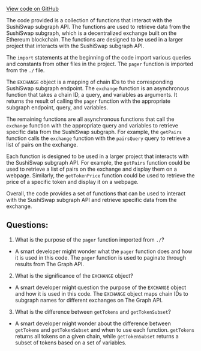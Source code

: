 [View code on GitHub](zoo-labs/zoo/blob/master/core/src/services/graph/fetchers/exchange.ts)

The code provided is a collection of functions that interact with the SushiSwap subgraph API. The functions are used to retrieve data from the SushiSwap subgraph, which is a decentralized exchange built on the Ethereum blockchain. The functions are designed to be used in a larger project that interacts with the SushiSwap subgraph API.

The `import` statements at the beginning of the code import various queries and constants from other files in the project. The `pager` function is imported from the `./` file.

The `EXCHANGE` object is a mapping of chain IDs to the corresponding SushiSwap subgraph endpoint. The `exchange` function is an asynchronous function that takes a chain ID, a query, and variables as arguments. It returns the result of calling the `pager` function with the appropriate subgraph endpoint, query, and variables.

The remaining functions are all asynchronous functions that call the `exchange` function with the appropriate query and variables to retrieve specific data from the SushiSwap subgraph. For example, the `getPairs` function calls the `exchange` function with the `pairsQuery` query to retrieve a list of pairs on the exchange.

Each function is designed to be used in a larger project that interacts with the SushiSwap subgraph API. For example, the `getPairs` function could be used to retrieve a list of pairs on the exchange and display them on a webpage. Similarly, the `getTokenPrice` function could be used to retrieve the price of a specific token and display it on a webpage.

Overall, the code provides a set of functions that can be used to interact with the SushiSwap subgraph API and retrieve specific data from the exchange.
## Questions: 
 1. What is the purpose of the `pager` function imported from `./`?
- A smart developer might wonder what the `pager` function does and how it is used in this code. The `pager` function is used to paginate through results from The Graph API.

2. What is the significance of the `EXCHANGE` object?
- A smart developer might question the purpose of the `EXCHANGE` object and how it is used in this code. The `EXCHANGE` object maps chain IDs to subgraph names for different exchanges on The Graph API.

3. What is the difference between `getTokens` and `getTokenSubset`?
- A smart developer might wonder about the difference between `getTokens` and `getTokenSubset` and when to use each function. `getTokens` returns all tokens on a given chain, while `getTokenSubset` returns a subset of tokens based on a set of variables.